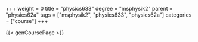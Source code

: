 +++
weight = 0
title = "physics633"
degree = "msphysik2"
parent = "physics62a"
tags = ["msphysik2", "physics633", "physics62a"]
categories = ["course"]
+++

{{< genCoursePage >}}
